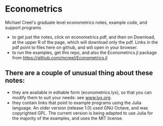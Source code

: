 # Econometrics
Michael Creel's graduate level econometrics notes, example code, and support programs
- to get just the notes, click on econometrics.pdf, and then on Download, at the upper R of the page, which will download only the pdf. Links in the pdf point to files here on github, and will open in your browser.
- to run the examples, get this repo, and also the Econometrics.jl package from https://github.com/mcreel/Econometrics.jl

## There are a couple of unusual thing about these notes:
- they are available in editable form (econometrics.lyx), so that you can modify them to suit your needs: see www.lyx.org. 
- they contain links that point to example programs using the Julia language. An older version (release 1.0)
used GNU Octave, and was copyrighted GPL. The current version is being adapted to use Julia for the majority of the examples, and uses the MIT license.



